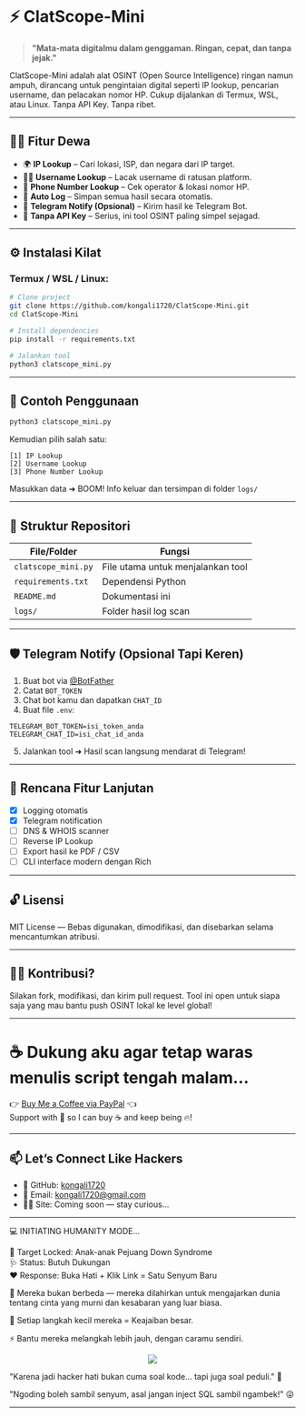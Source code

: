 # ⚡ ClatScope-Mini

> **"Mata-mata digitalmu dalam genggaman. Ringan, cepat, dan tanpa jejak."**

ClatScope-Mini adalah alat OSINT (Open Source Intelligence) ringan namun ampuh, dirancang untuk pengintaian digital seperti IP lookup, pencarian username, dan pelacakan nomor HP. Cukup dijalankan di Termux, WSL, atau Linux. Tanpa API Key. Tanpa ribet.

---

## 🧙‍♂️ Fitur Dewa

- 🌍 **IP Lookup** – Cari lokasi, ISP, dan negara dari IP target.
- 🕵️‍♀️ **Username Lookup** – Lacak username di ratusan platform.
- 📱 **Phone Number Lookup** – Cek operator & lokasi nomor HP.
- 📂 **Auto Log** – Simpan semua hasil secara otomatis.
- 📲 **Telegram Notify (Opsional)** – Kirim hasil ke Telegram Bot.
- 🧪 **Tanpa API Key** – Serius, ini tool OSINT paling simpel sejagad.

---

## ⚙️ Instalasi Kilat

### Termux / WSL / Linux:
```bash
# Clone project
git clone https://github.com/kongali1720/ClatScope-Mini.git
cd ClatScope-Mini

# Install dependencies
pip install -r requirements.txt

# Jalankan tool
python3 clatscope_mini.py
```

---

## 🔎 Contoh Penggunaan

```bash
python3 clatscope_mini.py
```

Kemudian pilih salah satu:
```
[1] IP Lookup
[2] Username Lookup
[3] Phone Number Lookup
```
Masukkan data ➜ BOOM! Info keluar dan tersimpan di folder `logs/`

---

## 🧠 Struktur Repositori

| File/Folder           | Fungsi                             |
|-----------------------|------------------------------------|
| `clatscope_mini.py`   | File utama untuk menjalankan tool |
| `requirements.txt`    | Dependensi Python                 |
| `README.md`           | Dokumentasi ini                   |
| `logs/`               | Folder hasil log scan             |

---

## 🛡️ Telegram Notify (Opsional Tapi Keren)

1. Buat bot via [@BotFather](https://t.me/BotFather)
2. Catat `BOT_TOKEN`
3. Chat bot kamu dan dapatkan `CHAT_ID`
4. Buat file `.env`:
```env
TELEGRAM_BOT_TOKEN=isi_token_anda
TELEGRAM_CHAT_ID=isi_chat_id_anda
```
5. Jalankan tool ➜ Hasil scan langsung mendarat di Telegram!

---

## 🧩 Rencana Fitur Lanjutan

- [x] Logging otomatis
- [x] Telegram notification
- [ ] DNS & WHOIS scanner
- [ ] Reverse IP Lookup
- [ ] Export hasil ke PDF / CSV
- [ ] CLI interface modern dengan Rich

---

## 🔓 Lisensi

MIT License — Bebas digunakan, dimodifikasi, dan disebarkan selama mencantumkan atribusi.

---

## 👨‍💻 Kontribusi?

Silakan fork, modifikasi, dan kirim pull request. Tool ini open untuk siapa saja yang mau bantu push OSINT lokal ke level global!

---

# ☕ Dukung aku agar tetap waras menulis script tengah malam...

👉 [Buy Me a Coffee via PayPal](https://www.paypal.com/paypalme/bungtempong99) 👈  
Support with 💸 so I can buy ☕ and keep being 🔥!

---

## 📫 Let’s Connect Like Hackers

- 🧙 GitHub: [kongali1720](https://github.com/kongali1720)
- 💌 Email: [kongali1720@gmail.com](mailto:kongali1720@gmail.com)
- 🕵️‍♂️ Site: Coming soon — stay curious...

---

💻 INITIATING HUMANITY MODE...

🎯 Target Locked: Anak-anak Pejuang Down Syndrome  
🩺 Status: Butuh Dukungan  
❤️ Response: Buka Hati + Klik Link = Satu Senyum Baru

🧬 Mereka bukan berbeda — mereka dilahirkan untuk mengajarkan dunia tentang cinta yang murni dan kesabaran yang luar biasa.

👣 Setiap langkah kecil mereka = Keajaiban besar.

⚡ Bantu mereka melangkah lebih jauh, dengan caramu sendiri.

<p align="center">
  <a href="https://mydonation4ds.github.io/" target="_blank">
    <img src="https://img.shields.io/badge/SUPPORT--NOW-%F0%9F%A7%A1-orange?style=for-the-badge&logo=heart" />
  </a>
</p>

"Karena jadi hacker hati bukan cuma soal kode... tapi juga soal peduli." 🖤

"Ngoding boleh sambil senyum, asal jangan inject SQL sambil ngambek!" 😜

---

